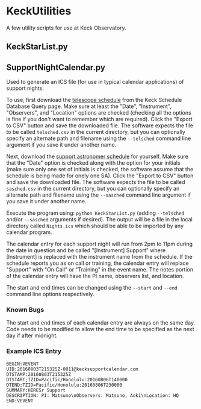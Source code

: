 # KeckUtilities

A few utility scripts for use at Keck Observatory.

## KeckStarList.py

## SupportNightCalendar.py

Used to generate an ICS file (for use in typical calendar applications) of support nights.

To use, first download the [telescope schedule](https://www.keck.hawaii.edu/observing/schedule/schQuery.php?table=telsched) from the Keck Schedule Database Query page.  Make sure at least the "Date", "Instrument", "Observers", and "Location" options are checked (checking all the options is fine if you don't want to remember which are required).  Click the "Export to CSV" button and save the downloaded file.  The software expects the file to be called `telsched.csv` in the current directory, but you can optionally specify an alternate path and filename using the `--telsched` command line argument if you save it under another name.

Next, download the [support astronomer schedule](https://www.keck.hawaii.edu/observing/schedule/schQuery.php?table=sa) for yourself.  Make sure that the "Date" option is checked along with the option for your initials (make sure only one set of initials is checked, the software assume that the schedule is being made for onely one SA).  Click the "Export to CSV" button and save the downloaded file.  The software expects the file to be called `sasched.csv` in the current directory, but you can optionally specify an alternate path and filename using the `--sasched` command line argument if you save it under another name.

Execute the program using: `python KeckStarList.py` (adding `--telsched` and/or `--sasched` arguments if desired).  The output will be a file in the local directory called `Nights.ics` which should be able to be imported by any calendar program.

The calendar entry for each support night will run from 2pm to 11pm during the date in question and be called "[Instrument] Support" where [Instrument] is replaced with the instrument name from the schedule.  If the schedule reports you as on call or training, the calendar entry will replace "Support" with "On Call" or "Training" in the event name.  The notes portion of the calendar entry will have the PI name, observers list, and location.

The start and end times can be changed using the `--start` and `--end` command line options respectively.

### Known Bugs

The start and end times of each calendar entry are always on the same day.  Code needs to be modified to allow the end time to be specified as the next day if after midnight.

### Example ICS Entry

    BEGIN:VEVENT
    UID:20160803T215325Z-0011@kecksupportcalendar.com
    DTSTAMP:20160803T215325Z
    DTSTART;TZID=Pacific/Honolulu:20160806T140000
    DTEND;TZID=Pacific/Honolulu:20160806T230000
    SUMMARY:HIRESr Support
    DESCRIPTION: PI: Matsuno\nObservers: Matsuno, Aoki\nLocation: HQ
    END:VEVENT
